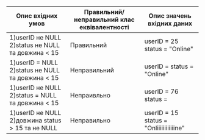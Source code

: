 | Опис вхідних умов | Правильний/неправильний клас еквівалентності | Опис значень вхідних даних |
|-------------------|----------------------------------------------|----------------------------|
| 1)userID не NULL  2)status не NULL та довжина < 15 | Правильний | userID = 25  status = "Online" |
| 1)userID = NULL  2)status не NULL та довжина < 15| Неправильний |  userID =   status = "Online" |
| 1)userID не NULL  2)status = NULL та довжина < 15| Непраивльно | userID = 76  status =  |
| 1)userID не NULL 2)довжина status > 15 та не NULL| Неправильно | userID = 15 status = "Onliiiiiiiiiiiine" |
